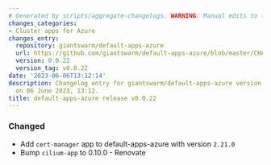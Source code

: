 ```yaml
---
# Generated by scripts/aggregate-changelogs. WARNING: Manual edits to this files will be overwritten.
changes_categories:
- Cluster apps for Azure
changes_entry:
  repository: giantswarm/default-apps-azure
  url: https://github.com/giantswarm/default-apps-azure/blob/master/CHANGELOG.md#0022---2023-06-06
  version: 0.0.22
  version_tag: v0.0.22
date: '2023-06-06T13:12:14'
description: Changelog entry for giantswarm/default-apps-azure version 0.0.22, published
  on 06 June 2023, 13:12.
title: default-apps-azure release v0.0.22
---
```


### Changed
- Add `cert-manager` app to default-apps-azure with version `2.21.0`
- Bump `cilium-app` to 0.10.0 - Renovate
